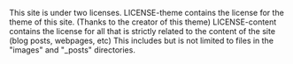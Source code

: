 This site is under two licenses.
LICENSE-theme contains the license for the theme of this site.  (Thanks to the creator of this theme)
LICENSE-content contains the license for all that is strictly related to the content of the site (blog posts, webpages, etc)  This includes but is not limited to files in the "images" and "_posts" directories.
